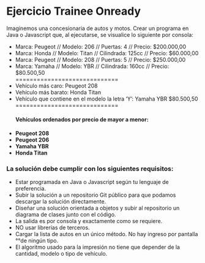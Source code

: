 <h1>Ejercicio Trainee Onready</h1>

<p>Imaginemos una concesionaria de autos y motos.
Crear un programa en Java o Javascript que, al ejecutarse, se visualice lo siguiente por consola:</p>

<ul>
<li>Marca: Peugeot // Modelo: 206 // Puertas: 4 // Precio: $200.000,00</li>
<li>Marca: Honda // Modelo: Titan // Cilindrada: 125cc // Precio: $60.000,00</li>
<li>Marca: Peugeot // Modelo: 208 // Puertas: 5 // Precio: $250.000,00</li>
<li>Marca: Yamaha // Modelo: YBR // Cilindrada: 160cc // Precio: $80.500,50</li>
=============================
<li>Vehículo más caro: Peugeot 208 </li>
<li>Vehículo más barato: Honda Titan </li>
<li>Vehículo que contiene en el modelo la letra ‘Y’: Yamaha YBR $80.500,50</li>
=============================
<h4>Vehículos ordenados por precio de mayor a menor:<h4>
<li>Peugeot 208</li>
<li>Peugeot 206</li>
<li>Yamaha YBR</li>
<li>Honda Titan</li>
</ul>

<h3>La solución debe cumplir con los siguientes requisitos: </h3>
<ul>
<li>Estar programada en Java o Javascript según tu lenguaje de preferencia.</li>
<li>Subir la solución a un repositorio Git público para que podamos descargar la solución directamente.</li>
<li>Diseñar una solución orientada a objetos y subir al repositorio un diagrama de clases junto con el código.</li>
<li>La salida es por consola y exactamente como se requiere.</li>
<li>NO usar librerías de terceros.</li>
<li>Cargar la lista de autos en un único método. No hay ingreso por pantalla °°de ningún tipo.</li>
<li>El algoritmo usado para la impresión no tiene que depender de la cantidad, modelo o tipo de vehículo. </li>
</ul>
